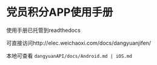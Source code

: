 # 党员积分APP使用手册
使用手册已托管到readthedocs

可直接访问http://elec.weichaoxi.com/docs/dangyuanjifen/

本地可查看 `dangyuanAPI/docs/Android.md | iOS.md`
